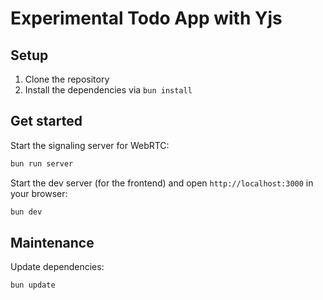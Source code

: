 # Experimental Todo App with Yjs

## Setup

1. Clone the repository
2. Install the dependencies via `bun install`

## Get started

Start the signaling server for WebRTC:

```bash
bun run server
```

Start the dev server (for the frontend) and open `http://localhost:3000` in your browser:

```bash
bun dev
```

## Maintenance

Update dependencies:

```bash
bun update
```
